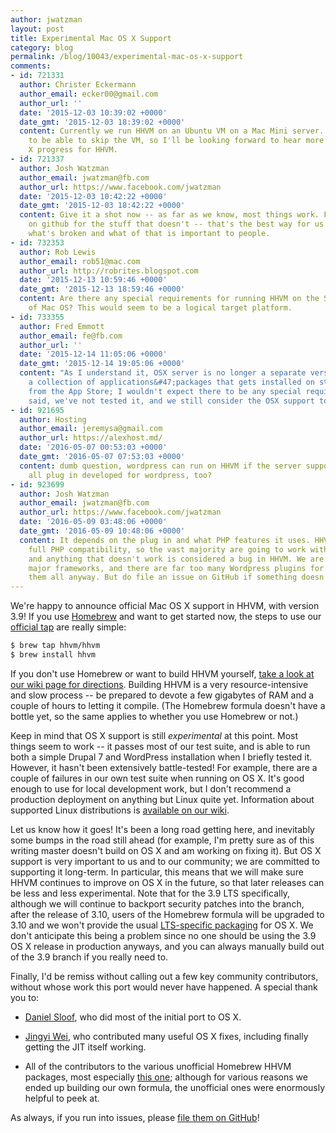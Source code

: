 ```yaml
---
author: jwatzman
layout: post
title: Experimental Mac OS X Support
category: blog
permalink: /blog/10043/experimental-mac-os-x-support
comments:
- id: 721331
  author: Christer Eckermann
  author_email: ecker00@gmail.com
  author_url: ''
  date: '2015-12-03 10:39:02 +0000'
  date_gmt: '2015-12-03 18:39:02 +0000'
  content: Currently we run HHVM on an Ubuntu VM on a Mac Mini server. Will be great
    to be able to skip the VM, so I'll be looking forward to hear more about the OS
    X progress for HHVM.
- id: 721337
  author: Josh Watzman
  author_email: jwatzman@fb.com
  author_url: https://www.facebook.com/jwatzman
  date: '2015-12-03 10:42:22 +0000'
  date_gmt: '2015-12-03 18:42:22 +0000'
  content: Give it a shot now -- as far as we know, most things work. File issues
    on github for the stuff that doesn't -- that's the best way for us to figure out
    what's broken and what of that is important to people.
- id: 732353
  author: Rob Lewis
  author_email: rob51@mac.com
  author_url: http://robrites.blogspot.com
  date: '2015-12-13 10:59:46 +0000'
  date_gmt: '2015-12-13 18:59:46 +0000'
  content: Are there any special requirements for running HHVM on the Server version
    of Mac OS? This would seem to be a logical target platform.
- id: 733355
  author: Fred Emmott
  author_email: fe@fb.com
  author_url: ''
  date: '2015-12-14 11:05:06 +0000'
  date_gmt: '2015-12-14 19:05:06 +0000'
  content: "As I understand it, OSX server is no longer a separate version, merely
    a collection of applications&#47;packages that gets installed on standard OSX
    from the App Store; I wouldn't expect there to be any special requirements.\r\n\r\nThat
    said, we've not tested it, and we still consider the OSX support to be experimental."
- id: 921695
  author: Hosting
  author_email: jeremysa@gmail.com
  author_url: https://alexhost.md/
  date: '2016-05-07 00:53:03 +0000'
  date_gmt: '2016-05-07 07:53:03 +0000'
  content: dumb question, wordpress can run on HHVM if the server support it, but
    all plug in developed for wordpress, too?
- id: 923699
  author: Josh Watzman
  author_email: jwatzman@fb.com
  author_url: https://www.facebook.com/jwatzman
  date: '2016-05-09 03:48:06 +0000'
  date_gmt: '2016-05-09 10:48:06 +0000'
  content: It depends on the plug in and what PHP features it uses. HHVM strives for
    full PHP compatibility, so the vast majority are going to work without modification,
    and anything that doesn't work is considered a bug in HHVM. We are only tracking
    major frameworks, and there are far too many Wordpress plugins for us to track
    them all anyway. But do file an issue on GitHub if something doesn't work.
---
```


We're happy to announce official Mac OS X support in HHVM, with version 3.9! If you use [Homebrew](http://brew.sh/) and want to get started now, the steps to use our [official tap](https://github.com/hhvm/homebrew-hhvm) are really simple:

```bash
$ brew tap hhvm/hhvm
$ brew install hhvm
```

<!--truncate-->

If you don't use Homebrew or want to build HHVM yourself, [take a look at our wiki page for directions](https://github.com/facebook/hhvm/wiki/Building-and-installing-HHVM-on-OSX-10.10). Building HHVM is a very resource-intensive and slow process -- be prepared to devote a few gigabytes of RAM and a couple of hours to letting it compile. (The Homebrew formula doesn't have a bottle yet, so the same applies to whether you use Homebrew or not.)

Keep in mind that OS X support is still _experimental_ at this point. Most things seem to work -- it passes most of our test suite, and is able to run both a simple Drupal 7 and WordPress installation when I briefly tested it. However, it hasn't been extensively battle-tested! For example, there are a couple of failures in our own test suite when running on OS X. It's good enough to use for local development work, but I don't recommend a production deployment on anything but Linux quite yet. Information about supported Linux distributions is [available on our wiki](https://github.com/facebook/hhvm/wiki/Prebuilt%20Packages%20for%20HHVM).

Let us know how it goes! It's been a long road getting here, and inevitably some bumps in the road still ahead (for example, I'm pretty sure as of this writing master doesn't build on OS X and am working on fixing it). But OS X support is very important to us and to our community; we are committed to supporting it long-term. In particular, this means that we will make sure HHVM continues to improve on OS X in the future, so that later releases can be less and less experimental. Note that for the 3.9 LTS specifically, although we will continue to backport security patches into the branch, after the release of 3.10, users of the Homebrew formula will be upgraded to 3.10 and we won't provide the usual [LTS-specific packaging](https://github.com/facebook/hhvm/wiki/Long-term-support-%28LTS%29) for OS X. We don't anticipate this being a problem since no one should be using the 3.9 OS X release in production anyways, and you can always manually build out of the 3.9 branch if you really need to.

Finally, I'd be remiss without calling out a few key community contributors, without whose work this port would never have happened. A special thank you to:




  * [Daniel Sloof](https://github.com/facebook/hhvm/commits?author=danslo), who did most of the initial port to OS X.


  * [Jingyi Wei](https://github.com/facebook/hhvm/commits?author=wjywbs), who contributed many useful OS X fixes, including finally getting the JIT itself working.


  * All of the contributors to the various unofficial Homebrew HHVM packages, most especially [this one](https://github.com/mcuadros/homebrew-hhvm); although for various reasons we ended up building our own formula, the unofficial ones were enormously helpful to peek at.


As always, if you run into issues, please [file them on GitHub](https://github.com/facebook/hhvm/issues)!
